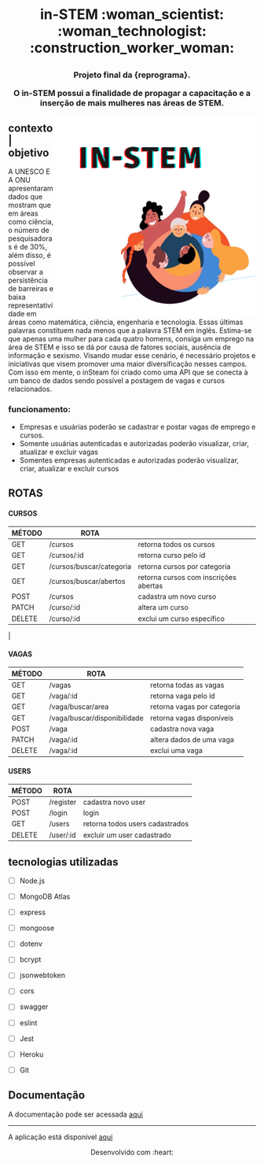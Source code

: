 <h1 align="center">
  <p align="center"> in-STEM 	:woman_scientist: :woman_technologist: :construction_worker_woman: <p>
</h2>


<h3 align="center">
  <p align="center"> Projeto final da {reprograma}. <p align="center">  O in-STEM possui a finalidade de propagar a capacitação e
  a inserção de mais mulheres nas áreas de STEM.<p>
</h4>

<img src="img/img.png" alt="women together" width ="410" align="right" padding="200"/>


## contexto | objetivo
A UNESCO E A ONU apresentaram dados que mostram que em áreas como ciência, o número de pesquisadoras é de 30%, além disso, é possível observar a persistência de barreiras e baixa representatividade em áreas como matemática, ciência, engenharia e tecnologia. Essas últimas palavras constituem nada menos que a palavra STEM em inglês. Estima-se que apenas uma mulher para cada quatro homens, consiga um emprego na área de STEM e isso se dá por causa de fatores sociais, ausência de informação e sexismo. Visando mudar esse cenário, é necessário projetos e iniciativas que visem promover uma maior diversificação nesses campos. Com isso em mente, o inSteam foi criado como uma API que se conecta à um banco de dados sendo possível a postagem de vagas e cursos relacionados.

### funcionamento:
 - Empresas e usuárias poderão se cadastrar e postar vagas de emprego e cursos.
 - Somente usuárias autenticadas e autorizadas poderão visualizar, criar, atualizar e excluir vagas
 - Somentes empresas autenticadas e autorizadas poderão visualizar, criar, atualizar e excluir cursos

 ## ROTAS
#### CURSOS

 | MÉTODO | ROTA|                                                           | 
 ---------|---------------|--------------------------------------|
|GET      | /cursos       | retorna todos os cursos              |
|GET      | /cursos/:id   | retorna curso pelo id
|GET      | /cursos/buscar/categoria | retorna cursos por categoria |
|GET      | /cursos/buscar/abertos| retorna cursos com inscrições abertas|
|POST     | /cursos       | cadastra um novo curso               |
|PATCH    | /curso/:id    | altera um curso                      |
|DELETE   |/curso/:id      | exclui um curso específico                |
 |


#### VAGAS

 | MÉTODO | ROTA|                                     | 
 ---------|---------------|---------------------------|
|GET      | /vagas        | retorna todas as vagas    |
|GET      | /vaga/:id     | retorna vaga pelo id            |
|GET      | /vaga/buscar/area| retorna vagas por categoria  |
|GET      | /vaga/buscar/disponibilidade| retorna vagas disponíveis |
|POST     | /vaga         | cadastra nova vaga              |
|PATCH    | /vaga/:id     | altera dados de uma vaga        |
|DELETE   | /vaga/:id     | exclui uma vaga                 |

#### USERS

 | MÉTODO | ROTA|         | 
 ---------|---------------|---------------------------------|
|POST     | /register     | cadastra novo user              |
|POST     | /login        | login                           |
|GET      | /users        | retorna todos users cadastrados |
|DELETE   | /user/:id     | excluir um user cadastrado      |

## tecnologias utilizadas

- [ ] Node.js
- [ ] MongoDB Atlas
- [ ] express
- [ ] mongoose
- [ ] dotenv
- [ ] bcrypt
- [ ] jsonwebtoken
- [ ] cors
- [ ] swagger
- [ ] eslint
- [ ] Jest
- [ ] Heroku
- [ ] Git


## Documentação

 A documentação pode ser acessada [aqui](https://in-stem.herokuapp.com/minha-rota-de-documentacao)

----------------------------

A aplicação está disponível [aqui](https://in-stem.herokuapp.com/)


<p align="center">
Desenvolvido com   :heart:
</p>

